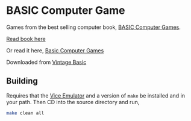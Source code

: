# BASIC Computer Game

Games from the best selling computer book, [BASIC Computer Games](https://en.wikipedia.org/wiki/BASIC_Computer_Games).

[Read book here](https://annarchive.com/files/Basic_Computer_Games_Microcomputer_Edition.pdf)

Or read it here, [Basic Computer Games](https://www.atariarchives.org/basicgames/showpage.php?page=177)

Downloaded from [Vintage Basic](http://www.vintage-basic.net/games.html)

## Building

Requires that the [Vice Emulator](https://vice-emu.sourceforge.io/) and a version
of `make` be installed and in your path. Then CD into the source directory and
run,

```sh
make clean all
```
